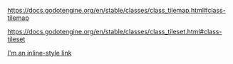 


https://docs.godotengine.org/en/stable/classes/class_tilemap.html#class-tilemap

https://docs.godotengine.org/en/stable/classes/class_tileset.html#class-tileset

[I'm an inline-style link](https://www.google.com)